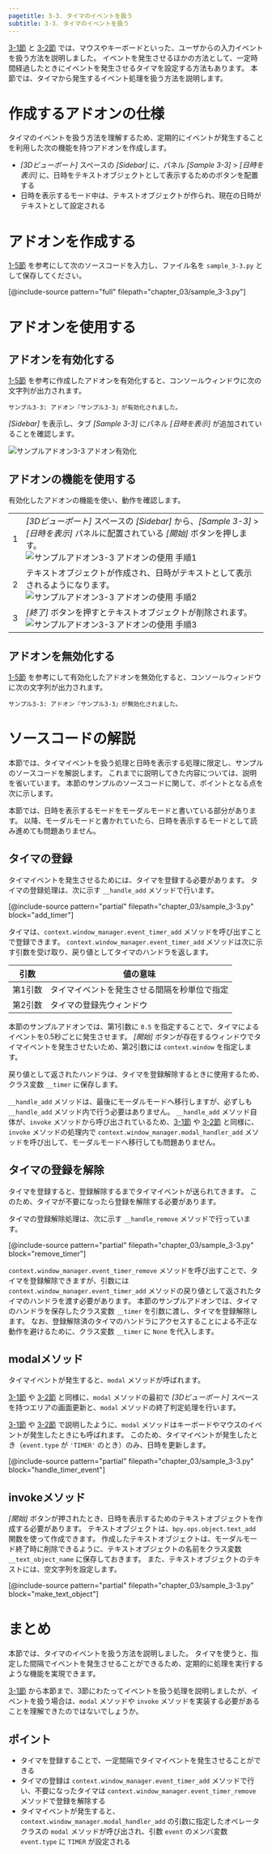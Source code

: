 ```yaml
---
pagetitle: 3-3. タイマのイベントを扱う
subtitle: 3-3. タイマのイベントを扱う
---
```


[3-1節](01_Handle_Mouse_Event.html) と [3-2節](02_Handle_Keyboard_Event.html) では、マウスやキーボードといった、ユーザからの入力イベントを扱う方法を説明しました。
イベントを発生させるほかの方法として、一定時間経過したときにイベントを発生させるタイマを設定する方法もあります。
本節では、タイマから発生するイベント処理を扱う方法を説明します。


# 作成するアドオンの仕様

タイマのイベントを扱う方法を理解するため、定期的にイベントが発生することを利用した次の機能を持つアドオンを作成します。

* *[3Dビューポート]* スペースの *[Sidebar]* に、パネル *[Sample 3-3]* > *[日時を表示]* に、日時をテキストオブジェクトとして表示するためのボタンを配置する
* 日時を表示するモード中は、テキストオブジェクトが作られ、現在の日時がテキストとして設定される


# アドオンを作成する

[1-5節](../chapter_01/05_Install_own_Add-on.html) を参考にして次のソースコードを入力し、ファイル名を `sample_3-3.py` として保存してください。

[@include-source pattern="full" filepath="chapter_03/sample_3-3.py"]


# アドオンを使用する


## アドオンを有効化する

[1-5節](../chapter_01/05_Install_own_Add-on.html) を参考に作成したアドオンを有効化すると、コンソールウィンドウに次の文字列が出力されます。

```
サンプル3-3: アドオン『サンプル3-3』が有効化されました。
```

*[Sidebar]* を表示し、タブ *[Sample 3-3]* にパネル *[日時を表示]* が追加されていることを確認します。

![](../../images/chapter_03/03_Handle_Timer_Event/enable_add-on.png "サンプルアドオン3-3 アドオン有効化")


## アドオンの機能を使用する

有効化したアドオンの機能を使い、動作を確認します。


<div class="work"></div>

|||
|---|---|
|1|*[3Dビューポート]* スペースの *[Sidebar]* から、*[Sample 3-3]* > *[日時を表示]* パネルに配置されている *[開始]* ボタンを押します。<br>![](../../images/chapter_03/03_Handle_Timer_Event/use_add-on_1.png "サンプルアドオン3-3 アドオンの使用 手順1")|
|2|テキストオブジェクトが作成され、日時がテキストとして表示されるようになります。<br>![](../../images/chapter_03/03_Handle_Timer_Event/use_add-on-2.png "サンプルアドオン3-3 アドオンの使用 手順2")|
|3|*[終了]* ボタンを押すとテキストオブジェクトが削除されます。<br>![](../../images/chapter_03/03_Handle_Timer_Event/use_add-on-3.png "サンプルアドオン3-3 アドオンの使用 手順3")|


## アドオンを無効化する

[1-5節](../chapter_01/05_Install_own_Add-on.html) を参考にして有効化したアドオンを無効化すると、コンソールウィンドウに次の文字列が出力されます。

```
サンプル3-3: アドオン『サンプル3-3』が無効化されました。
```


# ソースコードの解説

本節では、タイマイベントを扱う処理と日時を表示する処理に限定し、サンプルのソースコードを解説します。
これまでに説明してきた内容については、説明を省いています。
本節のサンプルのソースコードに関して、ポイントとなる点を次に示します。

本節では、日時を表示するモードをモーダルモードと書いている部分があります。
以降、モーダルモードと書かれていたら、日時を表示するモードとして読み進めても問題ありません。


## タイマの登録

タイマイベントを発生させるためには、タイマを登録する必要があります。
タイマの登録処理は、次に示す `__handle_add` メソッドで行います。

[@include-source pattern="partial" filepath="chapter_03/sample_3-3.py" block="add_timer"]


タイマは、`context.window_manager.event_timer_add` メソッドを呼び出すことで登録できます。
`context.window_manager.event_timer_add` メソッドは次に示す引数を受け取り、戻り値としてタイマのハンドラを返します。

|引数|値の意味|
|---|---|
|第1引数|タイマイベントを発生させる間隔を秒単位で指定|
|第2引数|タイマの登録先ウィンドウ|

本節のサンプルアドオンでは、第1引数に `0.5` を指定することで、タイマによるイベントを0.5秒ごとに発生させます。
*[開始]* ボタンが存在するウィンドウでタイマイベントを発生させたいため、第2引数には `context.window` を指定します。

戻り値として返されたハンドラは、タイマを登録解除するときに使用するため、クラス変数 `__timer` に保存します。

`__handle_add` メソッドは、最後にモーダルモードへ移行しますが、必ずしも `__handle_add` メソッド内で行う必要はありません。
`__handle_add` メソッド自体が、`invoke` メソッドから呼び出されているため、[3-1節](01_Handle_Mouse_Event.html) や [3-2節](02_Handle_Keyboard_Event.html)  と同様に、`invoke` メソッドの処理内で `context.window_manager.modal_handler_add` メソッドを呼び出して、モーダルモードへ移行しても問題ありません。


## タイマの登録を解除

タイマを登録すると、登録解除するまでタイマイベントが送られてきます。
このため、タイマが不要になったら登録を解除する必要があります。

タイマの登録解除処理は、次に示す `__handle_remove` メソッドで行っています。

[@include-source pattern="partial" filepath="chapter_03/sample_3-3.py" block="remove_timer"]

`context.window_manager.event_timer_remove` メソッドを呼び出すことで、タイマを登録解除できますが、引数には `context.window_manager.event_timer_add` メソッドの戻り値として返されたタイマのハンドラを渡す必要があります。
本節のサンプルアドオンでは、タイマのハンドラを保存したクラス変数 `__timer` を引数に渡し、タイマを登録解除します。
なお、登録解除済のタイマのハンドラにアクセスすることによる不正な動作を避けるために、クラス変数 `__timer` に `None` を代入します。


## modalメソッド

タイマイベントが発生すると、`modal` メソッドが呼ばれます。

[3-1節](01_Handle_Mouse_Event.html) や [3-2節](02_Handle_Keyboard_Event.html) と同様に、`modal` メソッドの最初で *[3Dビューポート]* スペースを持つエリアの画面更新と、`modal` メソッドの終了判定処理を行います。

[3-1節](01_Handle_Mouse_Event.html) や [3-2節](02_Handle_Keyboard_Event.html) で説明したように、`modal` メソッドはキーボードやマウスのイベントが発生したときにも呼ばれます。
このため、タイマイベントが発生したとき（`event.type` が `'TIMER'` のとき）のみ、日時を更新します。

[@include-source pattern="partial" filepath="chapter_03/sample_3-3.py" block="handle_timer_event"]


## invokeメソッド

*[開始]* ボタンが押されたとき、日時を表示するためのテキストオブジェクトを作成する必要があります。
テキストオブジェクトは、`bpy.ops.object.text_add` 関数を使って作成できます。
作成したテキストオブジェクトは、モーダルモード終了時に削除できるように、テキストオブジェクトの名前をクラス変数 `__text_object_name` に保存しておきます。
また、テキストオブジェクトのテキストには、空文字列を設定します。

[@include-source pattern="partial" filepath="chapter_03/sample_3-3.py" block="make_text_object"]


# まとめ

本節では、タイマのイベントを扱う方法を説明しました。
タイマを使うと、指定した間隔でイベントを発生させることができるため、定期的に処理を実行するような機能を実現できます。

[3-1節](01_Handle_Mouse_Event.html) から本節まで、3節にわたってイベントを扱う処理を説明しましたが、イベントを扱う場合は、`modal` メソッドや `invoke` メソッドを実装する必要があることを理解できたのではないでしょうか。


## ポイント

* タイマを登録することで、一定間隔でタイマイベントを発生させることができる
* タイマの登録は `context.window_manager.event_timer_add` メソッドで行い、不要になったタイマは `context.window_manager.event_timer_remove` メソッドで登録を解除する
* タイマイベントが発生すると、`context.window_manager.modal_handler_add` の引数に指定したオペレータクラスの `modal` メソッドが呼び出され、引数 `event` のメンバ変数 `event.type` に `TIMER` が設定される
